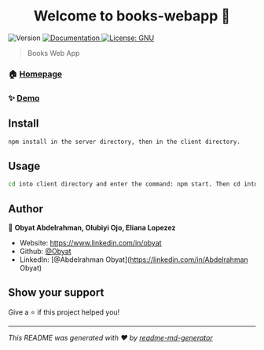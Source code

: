<h1 align="center">Welcome to books-webapp 👋</h1>
<p>
  <img alt="Version" src="https://img.shields.io/badge/version-1-blue.svg?cacheSeconds=2592000" />
  <a href="https://github.com/obyat/books-webapp" target="_blank">
    <img alt="Documentation" src="https://img.shields.io/badge/documentation-yes-brightgreen.svg" />
  </a>
  <a href="#" target="_blank">
    <img alt="License: GNU" src="https://img.shields.io/badge/License-GNU-yellow.svg" />
  </a>
</p>

> Books Web App

### 🏠 [Homepage](https://github.com/obyat/books-webapp)

### ✨ [Demo](https://birdbook.netlify.app/)

## Install

```sh
npm install in the server directory, then in the client directory.
```

## Usage

```sh
cd into client directory and enter the command: npm start. Then cd into server directory and enter npm start. Then see in the browser.
```

## Author

👤 **Obyat Abdelrahman, Olubiyi Ojo, Eliana Lopezez**

* Website: https://www.linkedin.com/in/obyat
* Github: [@Obyat](https://github.com/Obyat)
* LinkedIn: [@Abdelrahman Obyat](https://linkedin.com/in/Abdelrahman Obyat)

## Show your support

Give a ⭐️ if this project helped you!

***
_This README was generated with ❤️ by [readme-md-generator](https://github.com/kefranabg/readme-md-generator)_
